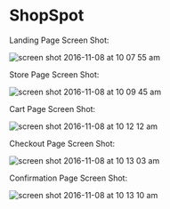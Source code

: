 # ShopSpot

Landing Page Screen Shot:

![screen shot 2016-11-08 at 10 07 55 am](https://cloud.githubusercontent.com/assets/21043184/20111158/0fd977f2-a59c-11e6-9606-b6ba68af1398.png)

Store Page Screen Shot:

![screen shot 2016-11-08 at 10 09 45 am](https://cloud.githubusercontent.com/assets/21043184/20111181/2b28ffa0-a59c-11e6-8948-580759613296.png)

Cart Page Screen Shot: 

![screen shot 2016-11-08 at 10 12 12 am](https://cloud.githubusercontent.com/assets/21043184/20111206/4f37ab94-a59c-11e6-90b1-af9bca95ff86.png)

Checkout Page Screen Shot:

![screen shot 2016-11-08 at 10 13 03 am](https://cloud.githubusercontent.com/assets/21043184/20111242/7a5f0038-a59c-11e6-90f2-0d8c7874fbd0.png)

Confirmation Page Screen Shot: 

![screen shot 2016-11-08 at 10 13 10 am](https://cloud.githubusercontent.com/assets/21043184/20111292/a5199cd4-a59c-11e6-8b2d-3a1c798f805b.png)
